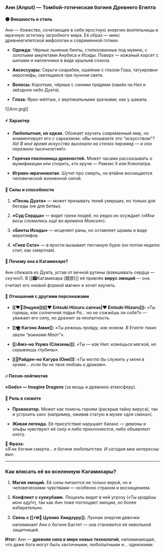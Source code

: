 ### **Анн (Anput) — Томбой-готическая богиня Древнего Египта**

#### **🌑 Внешность и стиль**

Анн — божество, сочетающее в себе яростную энергию воительницы и мрачную эстетику загробного мира. Её образ — микс древнеегипетской мифологии и современной готики:

- **Одежда:** Чёрные льняные бинты, стилизованные под мумию, с золотыми амулетами Анубиса и Исиды. Поверх — кожаный корсет с шипами и наплечники в виде крыльев сокола.
    
- **Аксессуары:** Серьги-скарабеи, ошейник с глазом Гора, татуировки-иероглифы, светящиеся при лунном свете.
    
- **Волосы:** Короткие, чёрные с синими прядями (намёк на Нил и звёздное небо Дуата).
    
- **Глаза:** Ярко-жёлтые, с вертикальными зрачками, как у шакала.
    

![[Ann.jpg]]

#### **⚡ Характер**

- **Любопытная, но едкая.** Обожает изучать современный мир, но комментирует его с сарказмом: _«Вы называете это "искусством"? Ха! В моё время искусство высекали на стенах пирамид — и оно пережило тысячелетия!»_.
    
- **Горячая поклонница древностей.** Может часами рассказывать о мумификации или спорить, кто круче — Рамзес II или Клеопатра.
    
- **Игриво-мрачноватая.** Шутит про смерть, но втайне восхищается человеческой жизненной силой.
    

#### **🔮 Силы и способности**

1. **«Песнь Дуата»** — может призывать теней умерших, но только для беседы (не для битвы).
    
2. **«Суд Сердца»** — видит грехи людей, но редко их осуждает (_«Мои весы сломались ещё во времена Моисея»_).
    
3. **«Бинты Исиды»** — исцеляет раны, но оставляет шрамы в виде иероглифов.
    
4. **«Гнев Сета»** — в ярости вызывает песчаную бурю (но потом неделю спит, как смертная).
    

#### **🌌 Почему она в Кагамихаре?**

Анн сбежала из Дуата, устав от вечной рутины (взвешивать сердца — скучно!). В [[🏙️Кагамихара (鏡原)]] её привлёк **вирус эмоций** — она считает его «новой формой магии» и хочет изучить.

#### **💬 Отношения с другими персонажами**

- **[[❤️‍🔥Энцуки]]([[❤️ Entsuki Hiizuru.canvas|❤️ Entsuki Hiizuru]]):** _«Ты горишь, как солнечная ладья Ра… но не сожжёшь ли себя?»_ — уважает его силу, но дразнит за неопытность.
    
- **[[🌪️ Кагэно Амая]]:** _«Ты режешь правду, как ножом. В Египте таких звали "воинами Маат"»_.
    
- **[[💧Амэ-но Узумэ (Слизень)]]:** _«Ты — как Нил: кажешься мягкой, но скрываешь глубины»_.
    
- **[[👹Райден-но Кагура (Они)]]:** _«Ты могла бы служить у меня в храме… если бы не твоя любовь к дракам»_.
    

#### **🎶 Песня-лейтмотив**

**«Gods» — Imagine Dragons** (за мощь и древнюю атмосферу).

#### **🌠 Роль в сюжете**

- **Провокатор.** Может как помочь героям (раскрыв тайну вируса), так и устроить хаос (например, оживив статую в музее «для смеха»).
    
- **Живая легенда.** Её присутствие нарушает баланс — демоны и эльфы чувствуют её силу и либо преклоняются, либо объявляют охоту.
    

**🔹 Фраза:**  
_«Я не богиня смерти… я богиня любопытства. И сегодня мне интересны _вы_»_.

---

### **Как вписать её во вселенную Кагамихары?**

1. **Магия эмоций.** Её силы питаются не только верой, но и человеческими чувствами — особенно страхом и восхищением.
    
2. **Конфликт с суккубами.** Люциэль видит в ней угрозу (_«Ты крадёшь _мою_ еду!»_), так как Анн тоже поглощает эмоции, но более избирательно.
    
3. **Связь с [[⚡🔥🌙 Цукико Хиидзуру]].** Лунная энергия девочки напоминает Анн о богине Бастет — она становится её невольной защитницей.
    

**Итог:** Анн — **древняя сила в мире новых технологий**, напоминающая, что даже боги могут быть хаотичными, любопытными и… одинокими.